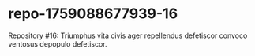 # repo-1759088677939-16
Repository #16: Triumphus vita civis ager repellendus defetiscor convoco ventosus depopulo defetiscor.
